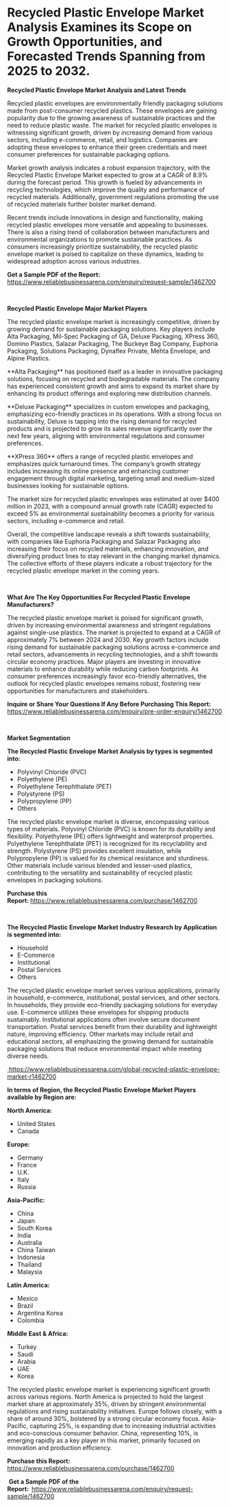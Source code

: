 <p><h1>Recycled Plastic Envelope Market Analysis Examines its Scope on Growth Opportunities, and Forecasted Trends Spanning from 2025 to 2032.</h1></p><p><strong>Recycled Plastic Envelope Market Analysis and Latest Trends</strong></p>
<p><p>Recycled plastic envelopes are environmentally friendly packaging solutions made from post-consumer recycled plastics. These envelopes are gaining popularity due to the growing awareness of sustainable practices and the need to reduce plastic waste. The market for recycled plastic envelopes is witnessing significant growth, driven by increasing demand from various sectors, including e-commerce, retail, and logistics. Companies are adopting these envelopes to enhance their green credentials and meet consumer preferences for sustainable packaging options.</p><p>Market growth analysis indicates a robust expansion trajectory, with the Recycled Plastic Envelope Market expected to grow at a CAGR of 8.9% during the forecast period. This growth is fueled by advancements in recycling technologies, which improve the quality and performance of recycled materials. Additionally, government regulations promoting the use of recycled materials further bolster market demand.</p><p>Recent trends include innovations in design and functionality, making recycled plastic envelopes more versatile and appealing to businesses. There is also a rising trend of collaboration between manufacturers and environmental organizations to promote sustainable practices. As consumers increasingly prioritize sustainability, the recycled plastic envelope market is poised to capitalize on these dynamics, leading to widespread adoption across various industries.</p></p>
<p><strong>Get a Sample PDF of the Report:&nbsp;</strong> <a href="https://www.reliablebusinessarena.com/enquiry/request-sample/1462700?utm_campaign=3313&utm_medium=2&utm_source=Github&utm_content=ia&utm_term=19042025&utm_id=recycled-plastic-envelope">https://www.reliablebusinessarena.com/enquiry/request-sample/1462700</a></p>
<p>&nbsp;</p>
<p><strong>Recycled Plastic Envelope Major Market Players</strong></p>
<p><p>The recycled plastic envelope market is increasingly competitive, driven by growing demand for sustainable packaging solutions. Key players include Alta Packaging, Mil-Spec Packaging of GA, Deluxe Packaging, XPress 360, Domino Plastics, Salazar Packaging, The Buckeye Bag Company, Euphoria Packaging, Solutions Packaging, Dynaflex Private, Mehta Envelope, and Alpine Plastics.</p><p>**Alta Packaging** has positioned itself as a leader in innovative packaging solutions, focusing on recycled and biodegradable materials. The company has experienced consistent growth and aims to expand its market share by enhancing its product offerings and exploring new distribution channels.</p><p>**Deluxe Packaging** specializes in custom envelopes and packaging, emphasizing eco-friendly practices in its operations. With a strong focus on sustainability, Deluxe is tapping into the rising demand for recycled products and is projected to grow its sales revenue significantly over the next few years, aligning with environmental regulations and consumer preferences.</p><p>**XPress 360** offers a range of recycled plastic envelopes and emphasizes quick turnaround times. The company’s growth strategy includes increasing its online presence and enhancing customer engagement through digital marketing, targeting small and medium-sized businesses looking for sustainable options.</p><p>The market size for recycled plastic envelopes was estimated at over $400 million in 2023, with a compound annual growth rate (CAGR) expected to exceed 5% as environmental sustainability becomes a priority for various sectors, including e-commerce and retail.</p><p>Overall, the competitive landscape reveals a shift towards sustainability, with companies like Euphoria Packaging and Salazar Packaging also increasing their focus on recycled materials, enhancing innovation, and diversifying product lines to stay relevant in the changing market dynamics. The collective efforts of these players indicate a robust trajectory for the recycled plastic envelope market in the coming years.</p></p>
<p>&nbsp;</p>
<p><strong>What Are The Key Opportunities For Recycled Plastic Envelope Manufacturers?</strong></p>
<p><p>The recycled plastic envelope market is poised for significant growth, driven by increasing environmental awareness and stringent regulations against single-use plastics. The market is projected to expand at a CAGR of approximately 7% between 2024 and 2030. Key growth factors include rising demand for sustainable packaging solutions across e-commerce and retail sectors, advancements in recycling technologies, and a shift towards circular economy practices. Major players are investing in innovative materials to enhance durability while reducing carbon footprints. As consumer preferences increasingly favor eco-friendly alternatives, the outlook for recycled plastic envelopes remains robust, fostering new opportunities for manufacturers and stakeholders.</p></p>
<p><strong>Inquire or Share Your Questions If Any Before Purchasing This Report:</strong> <a href="https://www.reliablebusinessarena.com/enquiry/pre-order-enquiry/1462700?utm_campaign=3313&utm_medium=2&utm_source=Github&utm_content=ia&utm_term=19042025&utm_id=recycled-plastic-envelope">https://www.reliablebusinessarena.com/enquiry/pre-order-enquiry/1462700</a></p>
<p>&nbsp;</p>
<p><strong>Market Segmentation</strong></p>
<p><strong>The Recycled Plastic Envelope Market Analysis by types is segmented into:</strong></p>
<p><ul><li>Polyvinyl Chloride (PVC)</li><li>Polyethylene (PE)</li><li>Polyethylene Terephthalate (PET)</li><li>Polystyrene (PS)</li><li>Polypropylene (PP)</li><li>Others</li></ul></p>
<p><p>The recycled plastic envelope market is diverse, encompassing various types of materials. Polyvinyl Chloride (PVC) is known for its durability and flexibility. Polyethylene (PE) offers lightweight and waterproof properties. Polyethylene Terephthalate (PET) is recognized for its recyclability and strength. Polystyrene (PS) provides excellent insulation, while Polypropylene (PP) is valued for its chemical resistance and sturdiness. Other materials include various blended and lesser-used plastics, contributing to the versatility and sustainability of recycled plastic envelopes in packaging solutions.</p></p>
<p><strong>Purchase this Report:&nbsp;</strong><a href="https://www.reliablebusinessarena.com/purchase/1462700?utm_campaign=3313&utm_medium=2&utm_source=Github&utm_content=ia&utm_term=19042025&utm_id=recycled-plastic-envelope">https://www.reliablebusinessarena.com/purchase/1462700</a></p>
<p>&nbsp;</p>
<p><strong>The Recycled Plastic Envelope Market Industry Research by Application is segmented into:</strong></p>
<p><ul><li>Household</li><li>E-Commerce</li><li>Institutional</li><li>Postal Services</li><li>Others</li></ul></p>
<p><p>The recycled plastic envelope market serves various applications, primarily in household, e-commerce, institutional, postal services, and other sectors. In households, they provide eco-friendly packaging solutions for everyday use. E-commerce utilizes these envelopes for shipping products sustainably. Institutional applications often involve secure document transportation. Postal services benefit from their durability and lightweight nature, improving efficiency. Other markets may include retail and educational sectors, all emphasizing the growing demand for sustainable packaging solutions that reduce environmental impact while meeting diverse needs.</p></p>
<p><a href="https://www.reliablebusinessarena.com/global-recycled-plastic-envelope-market-r1462700?utm_campaign=3313&utm_medium=2&utm_source=Github&utm_content=ia&utm_term=19042025&utm_id=recycled-plastic-envelope">&nbsp;https://www.reliablebusinessarena.com/global-recycled-plastic-envelope-market-r1462700</a></p>
<p><strong>In terms of Region, the Recycled Plastic Envelope Market Players available by Region are:</strong></p>
<p>
    <p> <strong> North America: </strong>
        <ul>
            <li>United States</li>
            <li>Canada</li>
        </ul>
        </p> 
    <p> <strong> Europe: </strong>
        <ul>
            <li>Germany</li>
            <li>France</li>
            <li>U.K.</li>
            <li>Italy</li>
            <li>Russia</li>
        </ul>
        </p> 
    <p> <strong> Asia-Pacific: </strong>
        <ul>
            <li>China</li>
            <li>Japan</li>
            <li>South Korea</li>
            <li>India</li>
            <li>Australia</li>
            <li>China Taiwan</li>
            <li>Indonesia</li>
            <li>Thailand</li>
            <li>Malaysia</li>
        </ul>
        </p> 
    <p> <strong> Latin America: </strong>
        <ul>
            <li>Mexico</li>
            <li>Brazil</li>
            <li>Argentina Korea</li>
            <li>Colombia</li>
        </ul>
        </p> 
    <p> <strong> Middle East & Africa: </strong>
        <ul>
            <li>Turkey</li>
            <li>Saudi</li>
            <li>Arabia</li>
            <li>UAE</li>
            <li>Korea</li>
        </ul>
    </p>
    </p>
<p><p>The recycled plastic envelope market is experiencing significant growth across various regions. North America is projected to hold the largest market share at approximately 35%, driven by stringent environmental regulations and rising sustainability initiatives. Europe follows closely, with a share of around 30%, bolstered by a strong circular economy focus. Asia-Pacific, capturing 25%, is expanding due to increasing industrial activities and eco-conscious consumer behavior. China, representing 10%, is emerging rapidly as a key player in this market, primarily focused on innovation and production efficiency.</p></p>
<p><strong>Purchase this Report: </strong><a href="https://www.reliablebusinessarena.com/purchase/1462700?utm_campaign=3313&utm_medium=2&utm_source=Github&utm_content=ia&utm_term=19042025&utm_id=recycled-plastic-envelope">https://www.reliablebusinessarena.com/purchase/1462700</a></p>
<p>&nbsp;<strong>Get a Sample PDF of the Report:&nbsp;&nbsp;</strong><a href="https://www.reliablebusinessarena.com/enquiry/request-sample/1462700?utm_campaign=3313&utm_medium=2&utm_source=Github&utm_content=ia&utm_term=19042025&utm_id=recycled-plastic-envelope">https://www.reliablebusinessarena.com/enquiry/request-sample/1462700</a></p>
<p><strong></strong></p>
<p><p></p><p></p><p></p></p>